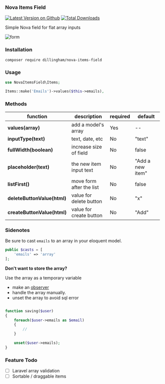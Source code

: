 ### Nova Items Field

[![Latest Version on Github](https://img.shields.io/github/release/dillingham/nova-items-field.svg?style=flat-square)](https://packagist.org/packages/dillingham/nova-items-field)
[![Total Downloads](https://img.shields.io/packagist/dt/dillingham/nova-items-field.svg?style=flat-square)](https://packagist.org/packages/dillingham/nova-items-field)


Simple Nova field for flat array inputs


![form](https://user-images.githubusercontent.com/29180903/50990350-cf518700-14df-11e9-8be0-bc7f5100b6f4.png)

### Installation
```
composer require dillingham/nova-items-field
```

### Usage

```php
use NovaItemsField\Items;
```
```php
Items::make('Emails')->values($this->emails),
```

### Methods 

| function | description | required | default |
| - | - | - | - |
| **values(array)** | add a model's array | Yes | -- |
| **inputType(text)** | text, date, etc | No | "text" |
| **fullWidth(boolean)** | increase size of field | No | false |
| **placeholder(text)** | the new item input text | No | "Add a new item" |
| **listFirst()**| move form after the list  | No | false |
| **deleteButtonValue(html)** | value for delete button | No | "x" |
| **createButtonValue(html)** | value for create button | No | "Add" |

### Sidenotes


Be sure to cast `emails` to an array in your eloquent model.

```php
public $casts = [
    'emails' => 'array'
];
```

**Don't want to store the array?**

Use the array as a temporary variable

- make an [observer](https://nova.laravel.com/docs/1.0/resources/#resource-events)
- handle the array manually.
- unset the array to avoid sql error

```php

function saving($user)
{
    foreach($user->emails as $email)
    {
        //
    }
    
    unset($user->emails);
}
```

### Feature Todo

- [ ] Laravel array validation
- [ ] Sortable / draggable items
